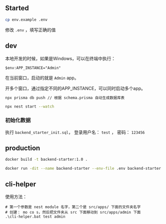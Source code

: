 ## Started

```bash
cp env.example .env
```

修改 `.env` ，填写正确的值

## dev

本地开发的时候，如果是Windows，可以在终端中执行： 

```
$env:APP_INSTANCE="Admin"
```

在当前窗口，启动的就是 `Admin` app。

开多个窗口，通过指定不同的APP_INSTANCE，可以同时启动多个app。


```bash
npx prisma db push // 根据 schema.prisma 自动生成数据库表

npx nest start --watch
```

### 初始化数据

执行 `backend_starter_init.sql`， 登录用户名： `test` ， 密码： `123456`

## production

```bash
docker build -t backend-starter:1.0 .

docker run -dit --name backend-starter --env-file .env backend-starter:1.0
```

## cli-helper

使用方法：

```
# 第一个参数是 nest module 名字，第二个是 src/apps/ 下面的文件夹名字
# 创建： mo co s，然后把文件夹从 src 下面移动到 src/apps/admin 下面
.\cli-helper.bat test admin
```
